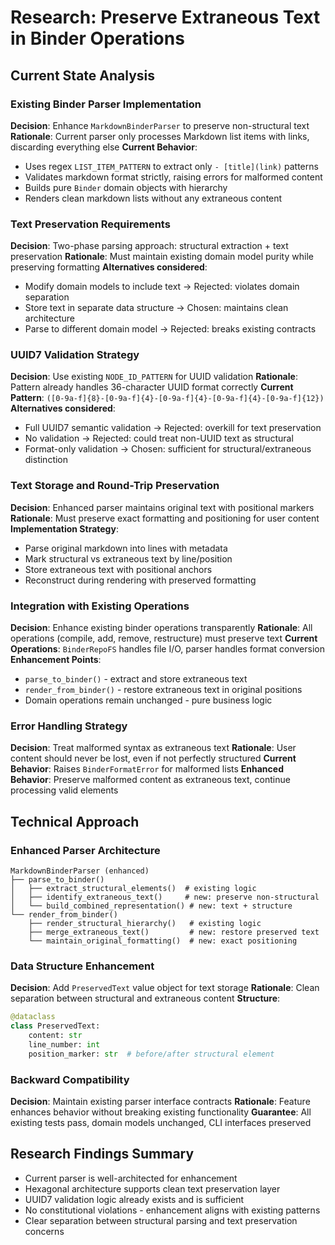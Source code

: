 # Research: Preserve Extraneous Text in Binder Operations

## Current State Analysis

### Existing Binder Parser Implementation

**Decision**: Enhance `MarkdownBinderParser` to preserve non-structural text
**Rationale**: Current parser only processes Markdown list items with links, discarding everything else
**Current Behavior**:
- Uses regex `LIST_ITEM_PATTERN` to extract only `- [title](link)` patterns
- Validates markdown format strictly, raising errors for malformed content
- Builds pure `Binder` domain objects with hierarchy
- Renders clean markdown lists without any extraneous content

### Text Preservation Requirements

**Decision**: Two-phase parsing approach: structural extraction + text preservation
**Rationale**: Must maintain existing domain model purity while preserving formatting
**Alternatives considered**:
- Modify domain models to include text → Rejected: violates domain separation
- Store text in separate data structure → Chosen: maintains clean architecture
- Parse to different domain model → Rejected: breaks existing contracts

### UUID7 Validation Strategy

**Decision**: Use existing `NODE_ID_PATTERN` for UUID validation
**Rationale**: Pattern already handles 36-character UUID format correctly
**Current Pattern**: `([0-9a-f]{8}-[0-9a-f]{4}-[0-9a-f]{4}-[0-9a-f]{4}-[0-9a-f]{12})`
**Alternatives considered**:
- Full UUID7 semantic validation → Rejected: overkill for text preservation
- No validation → Rejected: could treat non-UUID text as structural
- Format-only validation → Chosen: sufficient for structural/extraneous distinction

### Text Storage and Round-Trip Preservation

**Decision**: Enhanced parser maintains original text with positional markers
**Rationale**: Must preserve exact formatting and positioning for user content
**Implementation Strategy**:
- Parse original markdown into lines with metadata
- Mark structural vs extraneous text by line/position
- Store extraneous text with positional anchors
- Reconstruct during rendering with preserved formatting

### Integration with Existing Operations

**Decision**: Enhance existing binder operations transparently
**Rationale**: All operations (compile, add, remove, restructure) must preserve text
**Current Operations**: `BinderRepoFS` handles file I/O, parser handles format conversion
**Enhancement Points**:
- `parse_to_binder()` - extract and store extraneous text
- `render_from_binder()` - restore extraneous text in original positions
- Domain operations remain unchanged - pure business logic

### Error Handling Strategy

**Decision**: Treat malformed syntax as extraneous text
**Rationale**: User content should never be lost, even if not perfectly structured
**Current Behavior**: Raises `BinderFormatError` for malformed lists
**Enhanced Behavior**: Preserve malformed content as extraneous text, continue processing valid elements

## Technical Approach

### Enhanced Parser Architecture

```
MarkdownBinderParser (enhanced)
├── parse_to_binder()
│   ├── extract_structural_elements()  # existing logic
│   ├── identify_extraneous_text()     # new: preserve non-structural
│   └── build_combined_representation() # new: text + structure
└── render_from_binder()
    ├── render_structural_hierarchy()   # existing logic
    ├── merge_extraneous_text()         # new: restore preserved text
    └── maintain_original_formatting()  # new: exact positioning
```

### Data Structure Enhancement

**Decision**: Add `PreservedText` value object for text storage
**Rationale**: Clean separation between structural and extraneous content
**Structure**:
```python
@dataclass
class PreservedText:
    content: str
    line_number: int
    position_marker: str  # before/after structural element
```

### Backward Compatibility

**Decision**: Maintain existing parser interface contracts
**Rationale**: Feature enhances behavior without breaking existing functionality
**Guarantee**: All existing tests pass, domain models unchanged, CLI interfaces preserved

## Research Findings Summary

- Current parser is well-architected for enhancement
- Hexagonal architecture supports clean text preservation layer
- UUID7 validation logic already exists and is sufficient
- No constitutional violations - enhancement aligns with existing patterns
- Clear separation between structural parsing and text preservation concerns
